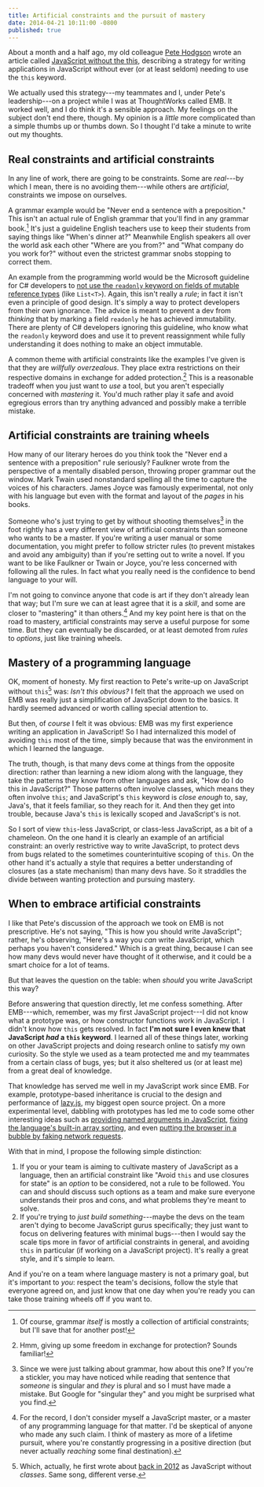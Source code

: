 ```yaml
---
title: Artificial constraints and the pursuit of mastery
date: 2014-04-21 10:11:00 -0800
published: true
---
```


About a month and a half ago, my old colleague [Pete Hodgson](https://twitter.com/ph1) wrote an article called [JavaScript without the this](http://programming.oreilly.com/2014/03/javascript-without-the-this.html), describing a strategy for writing applications in JavaScript without ever (or at least seldom) needing to use the `this` keyword.

We actually used this strategy---my teammates and I, under Pete's leadership---on a project while I was at ThoughtWorks called EMB. It worked well, and I do think it's a sensible approach. My feelings on the subject don't end there, though. My opinion is a *little* more complicated than a simple thumbs up or thumbs down. So I thought I'd take a minute to write out my thoughts.

## Real constraints and artificial constraints

In any line of work, there are going to be constraints. Some are *real*---by which I mean, there is no avoiding them---while others are *artificial*, constraints we impose on ourselves.

A grammar example would be "Never end a sentence with a preposition." This isn't an actual rule of English grammar that you'll find in any grammar book.[^grammar-itself-is-artificial] It's just a guideline English teachers use to keep their students from saying things like "When's dinner at?" Meanwhile English speakers all over the world ask each other "Where are you from?" and "What company do you work for?" without even the strictest grammar snobs stopping to correct them.

An example from the programming world would be the Microsoft guideline for C# developers to [not use the `readonly` keyword on fields of mutable reference types](http://stackoverflow.com/questions/2804805) (like `List<T>`). Again, this isn't really a *rule*; in fact it isn't even a principle of good design. It's simply a way to protect developers from their own ignorance. The advice is meant to prevent a dev from *thinking* that by marking a field `readonly` he has achieved immutability. There are plenty of C# developers ignoring this guideline, who know what the `readonly` keyword does and use it to prevent reassignment while fully understanding it does nothing to make an object immutable.

A common theme with artificial constraints like the examples I've given is that they are *willfully overzealous*. They place extra restrictions on their respective domains in exchange for added protection.[^freedom-in-exchange-for-protection] This is a reasonable tradeoff when you just want to *use* a tool, but you aren't especially concerned with *mastering* it. You'd much rather play it safe and avoid egregious errors than try anything advanced and possibly make a terrible mistake.

## Artificial constraints are training wheels

How many of our literary heroes do you think took the "Never end a sentence with a preposition" rule seriously? Faulkner wrote from the perspective of a mentally disabled person, throwing proper grammar out the window. Mark Twain used nonstandard spelling all the time to capture the voices of his characters. James Joyce was famously experimental, not only with his language but even with the format and layout of the *pages* in his books.

Someone who's just trying to get by without shooting themselves[^singular-they] in the foot rightly has a very different view of artificial constraints than someone who wants to be a master. If you're writing a user manual or some documentation, you might prefer to follow stricter rules (to prevent mistakes and avoid any ambiguity) than if you're setting out to write a novel. If you want to be like Faulkner or Twain or Joyce, you're less concerned with following all the rules. In fact what you really need is the confidence to bend language to your will.

I'm not going to convince anyone that code is art if they don't already lean that way; but I'm sure we can at least agree that it is a *skill*, and some are closer to "mastering" it than others.[^closer-to-mastery] And my key point here is that on the road to mastery, artificial constraints may serve a useful purpose for some time. But they can eventually be discarded, or at least demoted from *rules* to *options*, just like training wheels.

## Mastery of a programming language

OK, moment of honesty. My first reaction to Pete's write-up on JavaScript without `this`[^class-less-javascript] was: *Isn't this obvious?* I felt that the approach we used on EMB was really just a simplification of JavaScript down to the basics. It hardly seemed advanced or worth calling special attention to.

But then, of *course* I felt it was obvious: EMB was my first experience writing an application in JavaScript! So I had internalized this model of avoiding `this` most of the time, simply because that was the environment in which I learned the language.

The truth, though, is that many devs come at things from the opposite direction: rather than learning a new idiom along with the language, they take the patterns they know from other languages and ask, "How do I do this in JavaScript?" Those patterns often involve classes, which means they often involve `this`; and JavaScript's `this` keyword is *close enough* to, say, Java's, that it feels familiar, so they reach for it. And then they get into trouble, because Java's `this` is lexically scoped and JavaScript's is not.

So I sort of view `this`-less JavaScript, or class-less JavaScript, as a bit of a chameleon. On the one hand it is clearly an example of an artificial constraint: an overly restrictive way to write JavaScript, to protect devs from bugs related to the sometimes counterintuitive scoping of `this`. On the other hand it's actually a style that requires a better understanding of closures (as a state mechanism) than many devs have. So it straddles the divide between wanting protection and pursuing mastery.

## When to embrace artificial constraints

I like that Pete's discussion of the approach we took on EMB is not prescriptive. He's not saying, "This is how you should write JavaScript"; rather, he's observing, "Here's a way you *can* write JavaScript, which perhaps you haven't considered." Which is a great thing, because I can see how many devs would never have thought of it otherwise, and it could be a smart choice for a lot of teams.

But that leaves the question on the table: when *should* you write JavaScript this way?

Before answering that question directly, let me confess something. After EMB---which, remember, was my first JavaScript project---I did not know what a prototype was, or how constructor functions work in JavaScript. I didn't know how `this` gets resolved. In fact **I'm not sure I even knew that JavaScript _had_ a `this` keyword**. I learned all of these things later, working on other JavaScript projects and doing research online to satisfy my own curiosity. So the style we used as a team protected me and my teammates from a certain class of bugs, yes; but it also sheltered us (or at least me) from a great deal of knowledge.

That knowledge has served me well in my JavaScript work since EMB. For example, prototype-based inheritance is crucial to the design and performance of [lazy.js](http://danieltao.com/lazy.js/), my biggest open source project. On a more experimental level, dabbling with prototypes has led me to code some other interesting ideas such as [providing named arguments in JavaScript](https://github.com/dtao/named-args), [fixing the language's built-in array sorting](https://github.com/dtao/sortfix), and even [putting the browser in a bubble by faking network requests](https://github.com/dtao/truman.js).

With that in mind, I propose the following simple distinction:

1. If you or your team is aiming to cultivate mastery of JavaScript as a language, then an artificial constraint like "Avoid `this` and use closures for state" is an *option* to be considered, not a rule to be followed. You can and should discuss such options as a team and make sure everyone understands their pros and cons, and what problems they're meant to solve.
2. If you're trying to *just build something*---maybe the devs on the team aren't dying to become JavaScript gurus specifically; they just want to focus on delivering features with minimal bugs---then I would say the scale tips more in favor of artificial constraints in general, and avoiding `this` in particular (if working on a JavaScript project). It's really a great style, and it's simple to learn.

And if you're on a team where language mastery is not a primary goal, but it's important to *you*: respect the team's decisions, follow the style that everyone agreed on, and just know that one day when you're ready you can take those training wheels off if you want to.

[^grammar-itself-is-artificial]: Of course, grammar *itself* is mostly a collection of artificial constraints; but I'll save that for another post!

[^freedom-in-exchange-for-protection]: Hmm, giving up some freedom in exchange for protection? Sounds familiar!

[^singular-they]: Since we were just talking about grammar, how about this one? If you're a stickler, you may have noticed while reading that sentence that *someone* is singular and *they* is plural and so I must have made a mistake. But Google for "singular they" and you might be surprised what you find.

[^closer-to-mastery]: For the record, I don't consider myself a JavaScript master, or a master of any programming language for that matter. I'd be skeptical of anyone who made any such claim. I think of mastery as more of a lifetime pursuit, where you're constantly progressing in a positive direction (but never actually *reaching* some final destination).

[^class-less-javascript]: Which, actually, he first wrote about [back in 2012](http://blog.thepete.net/blog/2012/02/06/class-less-javascript/) as JavaScript without *classes*. Same song, different verse.
